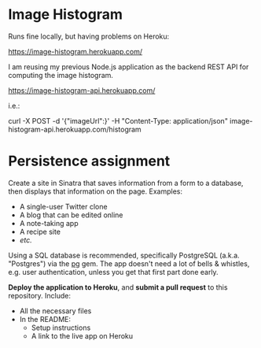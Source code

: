 # Image Histogram

Runs fine locally, but having problems on Heroku: 

https://image-histogram.herokuapp.com/

I am reusing my previous Node.js application as the backend REST API for computing the image histogram. 

https://image-histogram-api.herokuapp.com/

i.e.:

curl -X POST -d '{"imageUrl":<URL>}' -H "Content-Type: application/json" image-histogram-api.herokuapp.com/histogram 


# Persistence assignment

Create a site in Sinatra that saves information from a form to a database, then displays that information on the page. Examples:

* A single-user Twitter clone
* A blog that can be edited online
* A note-taking app
* A recipe site
* *etc.*

Using a SQL database is recommended, specifically PostgreSQL (a.k.a. "Postgres") via the [pg](https://bitbucket.org/ged/ruby-pg/wiki/Home) gem. The app doesn't need a lot of bells & whistles, e.g. user authentication, unless you get that first part done early.

**Deploy the application to Heroku**, and **submit a pull request** to this repository. Include:

* All the necessary files
* In the README:
    * Setup instructions
    * A link to the live app on Heroku
